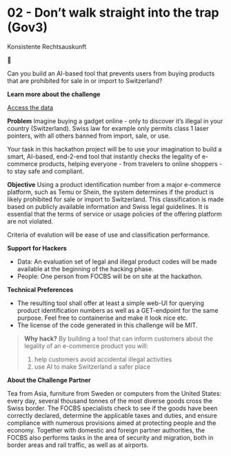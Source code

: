 # 02 - Don’t walk straight into the trap (Gov3)
Konsistente Rechtsauskunft

🚀

Can you build an AI-based tool that prevents users from buying products that are prohibited for sale in or import to Switzerland?



**Learn more about the challenge**

[Access the data](https://github.com/Swiss-ai-Weeks/Dont-walk-straight-into-the-trap)



**Problem**
Imagine buying a gadget online - only to discover it’s illegal in your country (Switzerland). Swiss law for example only permits class 1 laser pointers, with all others banned from import, sale, or use.

Your task in this hackathon project will be to use your imagination to build a smart, AI-based, end-2-end tool that instantly checks the legality of e-commerce products, helping everyone - from travelers to online shoppers - to stay safe and compliant.



**Objective**
Using a product identification number from a major e-commerce platform, such as Temu or Shein, the system determines if the product is likely prohibited for sale or import to Switzerland. This classification is made based on publicly available information and Swiss legal guidelines. It is essential that the terms of service or usage policies of the offering platform are not violated.

Criteria of evalution will be ease of use and classification performance.


**Support for Hackers**

- Data: An evaluation set of legal and illegal product codes will be made available at the beginning of the hacking phase.
- People: One person from FOCBS will be on site at the hackathon.

**Technical Preferences**

- The resulting tool shall offer at least a simple web-UI for querying product identification numbers as well as a GET-endpoint for the same purpose. Feel free to containerise and make it look nice etc.
- The license of the code generated in this challenge will be MIT.

> **Why hack?**
By building a tool that can inform customers about the legality of an e-commerce product you will:
>
> 1. help customers avoid accidental illegal activities
> 2. use AI to make Switzerland a safer place

**About the Challenge Partner**

Tea from Asia, furniture from Sweden or computers from the United States: every day, several thousand tonnes of the most diverse goods cross the Swiss border. The FOCBS specialists check to see if the goods have been correctly declared, determine the applicable taxes and duties, and ensure compliance with numerous provisions aimed at protecting people and the economy. Together with domestic and foreign partner authorities, the FOCBS also performs tasks in the area of security and migration, both in border areas and rail traffic, as well as at airports.
